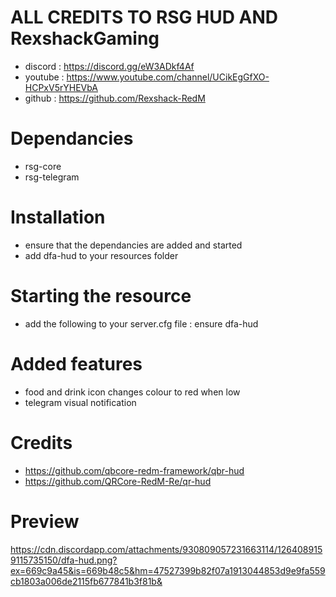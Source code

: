 # ALL CREDITS TO RSG HUD AND RexshackGaming
- discord : https://discord.gg/eW3ADkf4Af
- youtube : https://www.youtube.com/channel/UCikEgGfXO-HCPxV5rYHEVbA
- github : https://github.com/Rexshack-RedM

# Dependancies
- rsg-core
- rsg-telegram

# Installation
- ensure that the dependancies are added and started
- add dfa-hud to your resources folder

# Starting the resource
- add the following to your server.cfg file : ensure dfa-hud

# Added features
- food and drink icon changes colour to red when low
- telegram visual notification

# Credits
- https://github.com/qbcore-redm-framework/qbr-hud
- https://github.com/QRCore-RedM-Re/qr-hud

# Preview
https://cdn.discordapp.com/attachments/930809057231663114/1264089159115735150/dfa-hud.png?ex=669c9a45&is=669b48c5&hm=47527399b82f07a1913044853d9e9fa559cb1803a006de2115fb677841b3f81b&
